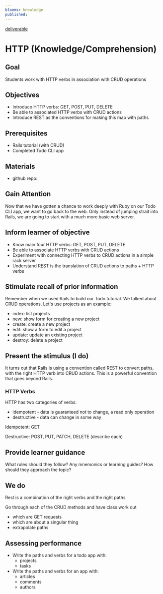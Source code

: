 ```yaml
---
blooms: knowledge
published:
---
```


[deliverable](deliverable)

# HTTP (Knowledge/Comprehension)

## Goal
Students work with HTTP verbs in association with CRUD operations

## Objectives
* Introduce HTTP verbs: GET, POST, PUT, DELETE
* Be able to associated HTTP verbs with CRUD actions
* Introduce REST as the conventions for making this map with paths

## Prerequisites
* Rails tutorial (with CRUD)
* Completed Todo CLI app

## Materials
* github repo:

## Gain Attention
Now that we have gotten a chance to work deeply with Ruby on our Todo CLI app,
we want to go back to the web. Only instead of jumping strait into Rails, we
are going to start with a much more basic web server.

## Inform learner of objective
* Know main four HTTP verbs: GET, POST, PUT, DELETE
* Be able to associate HTTP verbs with CRUD actions
* Experiment with connecting HTTP verbs to CRUD actions in a simple rack server
* Understand REST is the translation of CRUD actions to paths + HTTP verbs

## Stimulate recall of prior information
Remember when we used Rails to build our Todo tutorial.
We talked about CRUD operations. Let's use projects as an example:

* index: list projects
* new: show form for creating a new project
* create: create a new project
* edit: show a form to edit a project
* update: update an existing project
* destroy: delete a project

## Present the stimulus (I do)

It turns out that Rails is using a convention called REST to convert paths, with
the right HTTP verb into CRUD actions. This is a powerful convention that goes
beyond Rails.

### HTTP Verbs
HTTP has two categories of verbs:
* idempotent - data is guaranteed not to change, a read only operation
* destructive -  data can change in some way

Idempotent: GET

Destructive: POST, PUT, PATCH, DELETE (describe each)

## Provide learner guidance

What rules should they follow?  Any mnemonics or learning guides?
How should they approach the topic?

## We do

Rest is a combination of the right verbs and the right paths

Go through each of the CRUD methods and have class work out
* which are GET requests
* which are about a singular thing
* extrapolate paths

## Assessing performance
* Write the paths and verbs for a todo app with:
  * projects
  * tasks
* Write the paths and verbs for an app with:
  * articles
  * comments
  * authors
